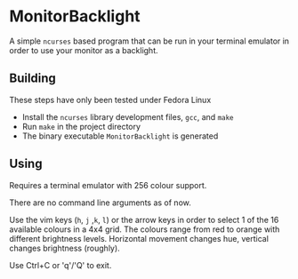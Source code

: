 # MonitorBacklight

A simple `ncurses` based program that can be run in your terminal emulator in
order to use your monitor as a backlight.

## Building

These steps have only been tested under Fedora Linux
 * Install the `ncurses` library development files, `gcc`, and `make`
 * Run `make` in the project directory
 * The binary executable `MonitorBacklight` is generated

## Using

Requires a terminal emulator with 256 colour support.

There are no command line arguments as of now.

Use the vim keys (`h`, `j` ,`k`, `l`)
or the arrow keys
in order to select 1 of the 16 available
colours in a 4x4 grid.
The colours range from red to orange with different brightness levels.
Horizontal movement changes hue, vertical changes brightness (roughly).

Use Ctrl+C or 'q'/'Q' to exit.
